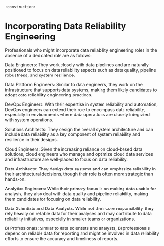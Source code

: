 ```admonish warning title="Page under construction"
:construction:
```

# Incorporating Data Reliability Engineering

Professionals who might incorporate data reliability engineering roles in the absence of a dedicated role are as follows:

Data Engineers: They work closely with data pipelines and are naturally positioned to focus on data reliability aspects such as data quality, pipeline robustness, and system resilience.

Data Platform Engineers: Similar to data engineers, they work on the infrastructure that supports data systems, making them likely candidates to adopt data reliability engineering practices.

DevOps Engineers: With their expertise in system reliability and automation, DevOps engineers can extend their role to encompass data reliability, especially in environments where data operations are closely integrated with system operations.

Solutions Architects: They design the overall system architecture and can include data reliability as a key component of system reliability and resilience in their designs.

Cloud Engineers: Given the increasing reliance on cloud-based data solutions, cloud engineers who manage and optimize cloud data services and infrastructure are well-placed to focus on data reliability.

Data Architects: They design data systems and can emphasize reliability in their architectural decisions, though their role is often more strategic than hands-on.

Analytics Engineers: While their primary focus is on making data usable for analysis, they also deal with data quality and pipeline reliability, making them candidates for focusing on data reliability.

Data Scientists and Data Analysts: While not their core responsibility, they rely heavily on reliable data for their analyses and may contribute to data reliability initiatives, especially in smaller teams or organizations.

BI Professionals: Similar to data scientists and analysts, BI professionals depend on reliable data for reporting and might be involved in data reliability efforts to ensure the accuracy and timeliness of reports.
